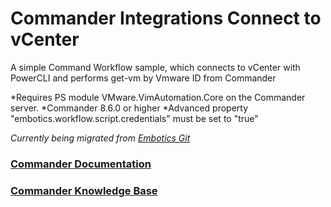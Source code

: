 # Commander Integrations Connect to vCenter

A simple Command Workflow sample, which connects to vCenter with PowerCLI and performs get-vm by Vmware ID from Commander

*Requires PS module VMware.VimAutomation.Core on the Commander server.
*Commander 8.6.0 or higher
*Advanced property "embotics.workflow.script.credentials" must be set to "true"

*Currently being migrated from [Embotics Git](https://github.com/Embotics)*

### [Commander Documentation](https://docs.snowsoftware.com/commander/index.htm)

### [Commander Knowledge Base](https://community.snowsoftware.com/s/topic/0TO1r000000E5srGAC/commander?tabset-056aa=2)
